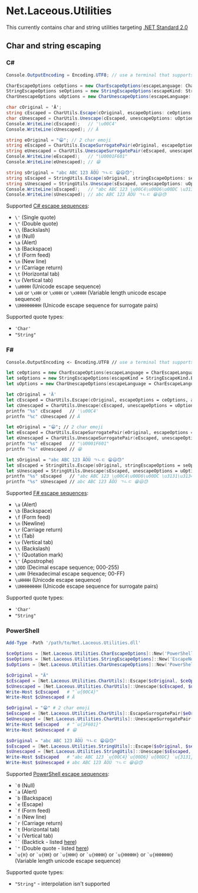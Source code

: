 # Net.Laceous.Utilities

This currently contains char and string utilities targeting [.NET Standard 2.0](https://docs.microsoft.com/en-us/dotnet/standard/net-standard)

## Char and string escaping

### C#

```csharp
Console.OutputEncoding = Encoding.UTF8; // use a terminal that supports emojis

CharEscapeOptions ceOptions = new CharEscapeOptions(escapeLanguage: CharEscapeLanguage.CSharp, escapeLetter: CharEscapeLetter.LowerCaseU4, escapeLetterFallback: CharEscapeLetter.LowerCaseU4, surrogatePairEscapeLetter: CharEscapeLetter.UpperCaseU8, useLowerCaseHex: false, useShortEscape: true);
StringEscapeOptions seOptions = new StringEscapeOptions(escapeKind: StringEscapeKind.EscapeNonAscii, escapeSurrogatePairs: true);
CharUnescapeOptions uOptions = new CharUnescapeOptions(escapeLanguage: CharEscapeLanguage.CSharp, isUnrecognizedEscapeVerbatim: true);

char cOriginal = 'Ä';
string cEscaped = CharUtils.Escape(cOriginal, escapeOptions: ceOptions, addQuotes: true);
char cUnescaped = CharUtils.Unescape(cEscaped, unescapeOptions: uOptions, removeQuotes: true);
Console.WriteLine(cEscaped);   // '\u00C4'
Console.WriteLine(cUnescaped); // Ä

string eOriginal = "😁"; // 2 char emoji
string eEscaped = CharUtils.EscapeSurrogatePair(eOriginal, escapeOptions: ceOptions, addQuotes: true);
string eUnescaped = CharUtils.UnescapeSurrogatePair(eEscaped, unescapeOptions: uOptions, removeQuotes: true);
Console.WriteLine(eEscaped);   // "\U0001F601"
Console.WriteLine(eUnescaped); // 😁

string sOriginal = "abc ABC 123 ÄÖÜ ㄱㄴㄷ 😁😃😓";
string sEscaped = StringUtils.Escape(sOriginal, stringEscapeOptions: seOptions, charEscapeOptions: ceOptions, addQuotes: true);
string sUnescaped = StringUtils.Unescape(sEscaped, unescapeOptions: uOptions, removeQuotes: true);
Console.WriteLine(sEscaped);   // "abc ABC 123 \u00C4\u00D6\u00DC \u3131\u3134\u3137 \U0001F601\U0001F603\U0001F613"
Console.WriteLine(sUnescaped); // abc ABC 123 ÄÖÜ ㄱㄴㄷ 😁😃😓
```

Supported [C# escape sequences](https://docs.microsoft.com/en-us/dotnet/csharp/programming-guide/strings/#string-escape-sequences):
* `\'` (Single quote)
* `\"` (Double quote)
* `\\` (Backslash)
* `\0` (Null)
* `\a` (Alert)
* `\b` (Backspace)
* `\f` (Form feed)
* `\n` (New line)
* `\r` (Carriage return)
* `\t` (Horizontal tab)
* `\v` (Vertical tab)
* `\uHHHH` (Unicode escape sequence)
* `\xH` or `\xHH` or `\xHHH` or `\xHHHH` (Variable length unicode escape sequence)
* `\UHHHHHHHH` (Unicode escape sequence for surrogate pairs)

Supported quote types:
* `'Char'`
* `"String"`

### F#

```fsharp
Console.OutputEncoding <- Encoding.UTF8 // use a terminal that supports emojis

let ceOptions = new CharEscapeOptions(escapeLanguage = CharEscapeLanguage.FSharp, escapeLetter = CharEscapeLetter.LowerCaseU4, escapeLetterFallback = CharEscapeLetter.LowerCaseU4, surrogatePairEscapeLetter = CharEscapeLetter.UpperCaseU8, useLowerCaseHex = false, useShortEscape = true)
let seOptions = new StringEscapeOptions(escapeKind = StringEscapeKind.EscapeNonAscii, escapeSurrogatePairs = true)
let uOptions = new CharUnescapeOptions(escapeLanguage = CharEscapeLanguage.FSharp, isUnrecognizedEscapeVerbatim = true)

let cOriginal = 'Ä'
let cEscaped = CharUtils.Escape(cOriginal, escapeOptions = ceOptions, addQuotes = true)
let cUnescaped = CharUtils.Unescape(cEscaped, unescapeOptions = uOptions, removeQuotes = true)
printfn "%s" cEscaped   // '\u00C4'
printfn "%c" cUnescaped // Ä

let eOriginal = "😁"; // 2 char emoji
let eEscaped = CharUtils.EscapeSurrogatePair(eOriginal, escapeOptions = ceOptions, addQuotes = true)
let eUnescaped = CharUtils.UnescapeSurrogatePair(eEscaped, unescapeOptions = uOptions, removeQuotes = true)
printfn "%s" eEscaped   // "\U0001F601"
printfn "%s" eUnescaped // 😁

let sOriginal = "abc ABC 123 ÄÖÜ ㄱㄴㄷ 😁😃😓"
let sEscaped = StringUtils.Escape(sOriginal, stringEscapeOptions = seOptions, charEscapeOptions = ceOptions, addQuotes = true)
let sUnescaped = StringUtils.Unescape(sEscaped, unescapeOptions = uOptions, removeQuotes = true)
printfn "%s" sEscaped   // "abc ABC 123 \u00C4\u00D6\u00DC \u3131\u3134\u3137 \U0001F601\U0001F603\U0001F613"
printfn "%s" sUnescaped // abc ABC 123 ÄÖÜ ㄱㄴㄷ 😁😃😓
```

Supported [F# escape sequences](https://docs.microsoft.com/en-us/dotnet/fsharp/language-reference/strings#remarks):
* `\a` (Alert)
* `\b` (Backspace)
* `\f` (Form feed)
* `\n` (Newline)
* `\r` (Carriage return)
* `\t` (Tab)
* `\v` (Vertical tab)
* `\\` (Backslash)
* `\"` (Quotation mark)
* `\'` (Apostrophe)
* `\DDD` (Decimal escape sequence; 000-255)
* `\xHH` (Hexadecimal escape sequence; 00-FF)
* `\uHHHH` (Unicode escape sequence)
* `\UHHHHHHHH` (Unicode escape sequence for surrogate pairs)

Supported quote types:
* `'Char'`
* `"String"`

### PowerShell

```powershell
Add-Type -Path '/path/to/Net.Laceous.Utilities.dll'

$ceOptions = [Net.Laceous.Utilities.CharEscapeOptions]::New('PowerShell', 'LowerCaseU4', 'LowerCaseU4', 'LowerCaseU5', $false, $true)
$seOptions = [Net.Laceous.Utilities.StringEscapeOptions]::New('EscapeNonAscii', $true)
$uOptions = [Net.Laceous.Utilities.CharUnescapeOptions]::New('PowerShell', $true)

$cOriginal = "Ä"
$cEscaped = [Net.Laceous.Utilities.CharUtils]::Escape($cOriginal, $ceOptions, $true)
$cUnescaped = [Net.Laceous.Utilities.CharUtils]::Unescape($cEscaped, $uOptions, $true)
Write-Host $cEscaped   # "`u{00C4}"
Write-Host $cUnescaped # Ä

$eOriginal = "😁" # 2 char emoji
$eEscaped = [Net.Laceous.Utilities.CharUtils]::EscapeSurrogatePair($eOriginal, $ceOptions, $true)
$eUnescaped = [Net.Laceous.Utilities.CharUtils]::UnescapeSurrogatePair($eEscaped, $uOptions, $true)
Write-Host $eEscaped   # "`u{1F601}"
Write-Host $eUnescaped # 😁

$sOriginal = "abc ABC 123 ÄÖÜ ㄱㄴㄷ 😁😃😓"
$sEscaped = [Net.Laceous.Utilities.StringUtils]::Escape($sOriginal, $seOptions, $ceOptions, $true)
$sUnescaped = [Net.Laceous.Utilities.StringUtils]::Unescape($sEscaped, $uOptions, $true)
Write-Host $sEscaped   # "abc ABC 123 `u{00C4}`u{00D6}`u{00DC} `u{3131}`u{3134}`u{3137} `u{1F601}`u{1F603}`u{1F613}"
Write-Host $sUnescaped # abc ABC 123 ÄÖÜ ㄱㄴㄷ 😁😃😓
```

Supported [PowerShell escape sequences](https://docs.microsoft.com/en-us/powershell/module/microsoft.powershell.core/about/about_special_characters?view=powershell-7.1):
* `` `0 `` (Null)
* `` `a `` (Alert)
* `` `b `` (Backspace)
* `` `e `` (Escape)
* `` `f `` (Form feed)
* `` `n `` (New line)
* `` `r `` (Carriage return)
* `` `t `` (Horizontal tab)
* `` `v `` (Vertical tab)
* ``` `` ``` (Backtick - listed [here](https://docs.microsoft.com/en-us/powershell/scripting/developer/cmdlet/supporting-wildcard-characters-in-cmdlet-parameters?view=powershell-7.1))
* `` `" `` (Double quote - listed [here](https://docs.microsoft.com/en-us/powershell/module/microsoft.powershell.core/about/about_quoting_rules?view=powershell-7.1))
* `` `u{H} `` or `` `u{HH} `` or `` `u{HHH} `` or `` `u{HHHH} `` or `` `u{HHHHH} `` or `` `u{HHHHHH} `` (Variable length unicode escape sequence)

Supported quote types:
* `"String"` - interpolation isn't supported
